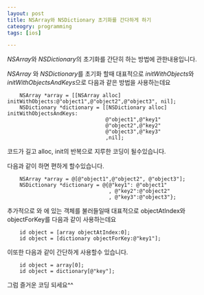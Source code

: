 ```yaml
---
layout: post
title: NSArray와 NSDictionary 초기화를 간다하게 하기
cateogry: programming
tags: [ios]

---
```


*NSArray*와 *NSDictionary*의 초기화를 간단히 하는 방법에 관한내용입니다.

*NSArray* 와 *NSDictionary*를 초기화 할때 대표적으로 *initWithObjects*와 *initWithObjectsAndKeys*으로  다음과 같은 방법을 사용하는데요


```
    NSArray *array = [[NSArray alloc] initWithObjects:@"object1",@"object2",@"object3", nil];
    NSDictionary *dictionary = [[NSDictionary alloc] initWithObjectsAndKeys:
                                @"object1",@"key1"
                                @"object2",@"key2"
                                @"object3",@"key3"
                                ,nil];

```

코드가 길고 alloc, init의 반복으로 지루한 코딩이 될수있습니다. 



다음과 같이 하면 편하게 할수있습니다.

```
    NSArray *array = @[@"object1",@"object2", @"object3"];
    NSDictionary *dictionary = @{@"key1": @"object1"
                                 , @"key2":@"object2"
                                 , @"key3":@"object3"};

```

추가적으로 와 에 있는 객체를 불러들일때 대표적으로 objectAtIndex와 objectForKey를 다음과 같이 사용하는데요 

```
    id object = [array objectAtIndex:0];
    id object = [dictionary objectForKey:@"key1"];
```

이또한 다음과 같이 간단하게 사용할수 있습니다.

```
    id object = array[0];
    id object = dictionary[@"key"];
```

그럼 즐거운 코딩 되세요^^

